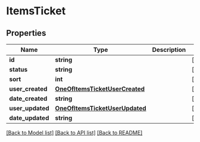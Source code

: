 # ItemsTicket

## Properties
Name | Type | Description | Notes
------------ | ------------- | ------------- | -------------
**id** | **string** |  | [optional] 
**status** | **string** |  | [optional] 
**sort** | **int** |  | [optional] 
**user_created** | [**OneOfItemsTicketUserCreated**](OneOfItemsTicketUserCreated.md) |  | [optional] 
**date_created** | **string** |  | [optional] 
**user_updated** | [**OneOfItemsTicketUserUpdated**](OneOfItemsTicketUserUpdated.md) |  | [optional] 
**date_updated** | **string** |  | [optional] 

[[Back to Model list]](../../README.md#documentation-for-models) [[Back to API list]](../../README.md#documentation-for-api-endpoints) [[Back to README]](../../README.md)

